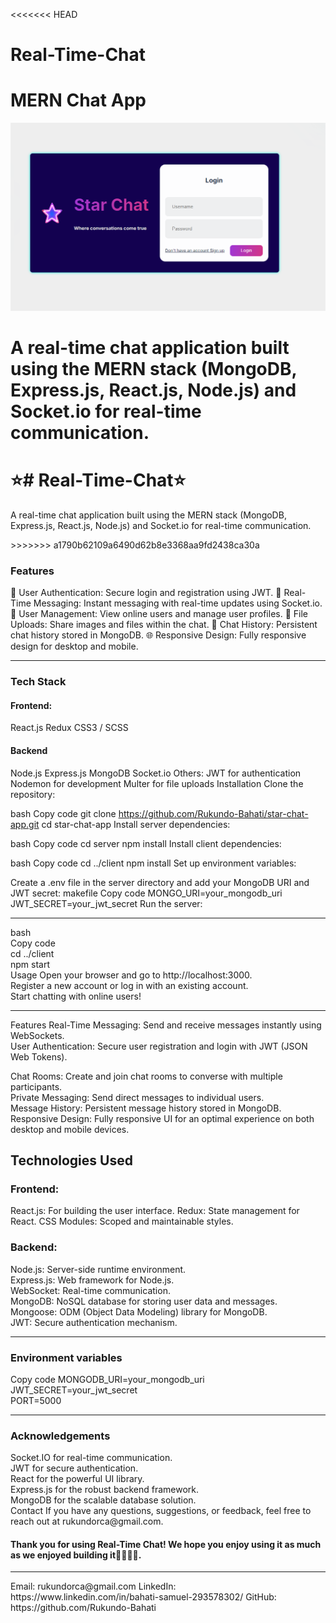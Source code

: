 <<<<<<< HEAD
# Real-Time-Chat
<h1>MERN Chat App</h1>

<img src="./client/public/chat.png" />

A real-time chat application built using the MERN stack (MongoDB, Express.js, React.js, Node.js) and Socket.io for real-time communication.
=======
<h1>⭐# Real-Time-Chat⭐</h1>
<p>A real-time chat application built using the MERN stack (MongoDB, Express.js, React.js, Node.js) and Socket.io for real-time communication.</p>
>>>>>>> a1790b62109a6490d62b8e3368aa9fd2438ca30a

<h3>Features</h3>
🔐 User Authentication: Secure login and registration using JWT.
💬 Real-Time Messaging: Instant messaging with real-time updates using Socket.io.
👥 User Management: View online users and manage user profiles.
📂 File Uploads: Share images and files within the chat.
📜 Chat History: Persistent chat history stored in MongoDB.
🌐 Responsive Design: Fully responsive design for desktop and mobile.
<hr>
<h3>Tech Stack</h3>
<h4>Frontend:</h4>
React.js
Redux
CSS3 / SCSS
<h4>Backend</h4>
Node.js
Express.js
MongoDB
Socket.io
Others:
JWT for authentication
Nodemon for development
Multer for file uploads
Installation
Clone the repository:

bash
Copy code
git clone https://github.com/Rukundo-Bahati/star-chat-app.git
cd star-chat-app
Install server dependencies:

bash
Copy code
cd server
npm install
Install client dependencies:

bash
Copy code
cd ../client
npm install
Set up environment variables:

Create a .env file in the server directory and add your MongoDB URI and JWT secret:
makefile
Copy code
MONGO_URI=your_mongodb_uri
JWT_SECRET=your_jwt_secret
Run the server:

<hr>

bash
<br>
Copy code
<br>
cd ../client
<br>
npm start
<br>
Usage
Open your browser and go to http://localhost:3000.
<br>
Register a new account or log in with an existing account.
<br>
Start chatting with online users!
<hr>
Features
Real-Time Messaging: Send and receive messages instantly using WebSockets.
<br>
User Authentication: Secure user registration and login with JWT (JSON Web Tokens).
<br>

Chat Rooms: Create and join chat rooms to converse with multiple participants.
<br>
Private Messaging: Send direct messages to individual users.
<br>
Message History: Persistent message history stored in MongoDB.
<br>
Responsive Design: Fully responsive UI for an optimal experience on both desktop and mobile devices.
<br>
<h2>Technologies Used</h2>
<h3>Frontend:</h3>

React.js: For building the user interface.
Redux: State management for React.
CSS Modules: Scoped and maintainable styles.

<h3>Backend:</h3>

Node.js: Server-side runtime environment.
<br>
Express.js: Web framework for Node.js.
<br>
WebSocket: Real-time communication.
<br>
MongoDB: NoSQL database for storing user data and messages.
<br>
Mongoose: ODM (Object Data Modeling) library for MongoDB.
<br>
JWT: Secure authentication mechanism.
<hr>
<h3>Environment variables</h3>
Copy code
MONGODB_URI=your_mongodb_uri
<br>
JWT_SECRET=your_jwt_secret
<br>
PORT=5000
<br>
<hr>
<h3>Acknowledgements</h3>
Socket.IO for real-time communication.
<br>
JWT for secure authentication.
<br>
React for the powerful UI library.
<br>
Express.js for the robust backend framework.
<br>
MongoDB for the scalable database solution.
<br>
Contact
If you have any questions, suggestions, or feedback, feel free to reach out at rukundorca@gmail.com.

<h4>Thank you for using Real-Time Chat! We hope you enjoy using it as much as we enjoyed building it🎇🎇🎇🎇.</h4>
<hr>
Email: rukundorca@gmail.com
LinkedIn: https://www.linkedin.com/in/bahati-samuel-293578302/
GitHub: https://github.com/Rukundo-Bahati
